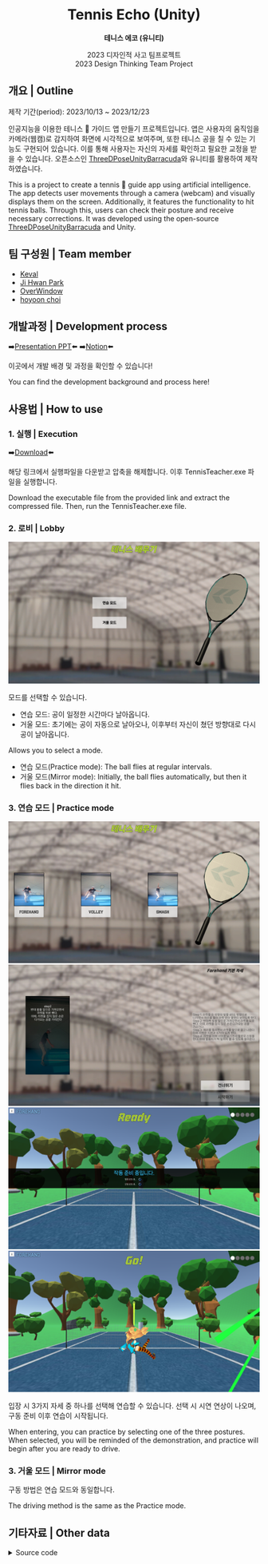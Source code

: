 <div align="center">

# Tennis Echo (Unity)
**테니스 에코 (유니티)**<br>

2023 디자인적 사고 팀프로젝트<br>
2023 Design Thinking Team Project

</div>

## 개요 | Outline

제작 기간(period): 2023/10/13 ~ 2023/12/23

인공지능을 이용한 테니스 :tennis: 가이드 앱 만들기 프로젝트입니다. 앱은 사용자의 움직임을 카메라(웹캠)로 감지하여 화면에 시각적으로 보여주며, 또한 테니스 공을 칠 수 있는 기능도 구현되어 있습니다. 이를 통해 사용자는 자신의 자세를 확인하고 필요한 교정을 받을 수 있습니다.
오픈소스인 [ThreeDPoseUnityBarracuda](https://github.com/digital-standard/ThreeDPoseUnityBarracuda)와 유니티를 활용하여 제작하였습니다.

This is a project to create a tennis :tennis: guide app using artificial intelligence. The app detects user movements through a camera (webcam) and visually displays them on the screen. Additionally, it features the functionality to hit tennis balls. Through this, users can check their posture and receive necessary corrections. It was developed using the open-source [ThreeDPoseUnityBarracuda](https://github.com/digital-standard/ThreeDPoseUnityBarracuda) and Unity.

## 팀 구성원 | Team member

* [Keval](https://github.com/kevalsil)<br>
* [Ji Hwan Park](https://github.com/DefineJH)<br>
* [OverWindow](https://github.com/OverWindow)<br>
* [hoyoon choi](https://github.com/hoyoonchoi)<br>

## 개발과정 | Development process

➡️[Presentation PPT](https://drive.google.com/file/d/11CmiScZ9sJiZIK8G8POVK6VpsX0rLEDj/view?usp=drive_link)⬅️
➡️[Notion](https://big-tracker-47a.notion.site/12-14-d93f476dd8ce41ffb1f5b3410525bab9?pvs=4)⬅️

이곳에서 개발 배경 및 과정을 확인할 수 있습니다!

You can find the development background and process here!

## 사용법 | How to use

### 1. 실행 | Execution

➡️[Download](https://drive.google.com/file/d/1Yshepfp8w7Dkmz_eMzL8OuOo66QUS4sp/view?usp=drive_link)⬅️

해당 링크에서 실행파일을 다운받고 압축을 해제합니다. 이후 TennisTeacher.exe 파일을 실행합니다.

Download the executable file from the provided link and extract the compressed file. Then, run the TennisTeacher.exe file.

### 2. 로비 | Lobby

![lobby](./Screenshot/Tennis_lobby.png)</br>

모드를 선택할 수 있습니다.
* 연습 모드: 공이 일정한 시간마다 날아옵니다.
* 거울 모드: 초기에는 공이 자동으로 날아오나, 이후부터 자신이 쳤던 방향대로 다시 공이 날아옵니다.

Allows you to select a mode.
* 연습 모드(Practice mode): The ball flies at regular intervals.
* 거울 모드(Mirror mode): Initially, the ball flies automatically, but then it flies back in the direction it hit.

### 3. 연습 모드 | Practice mode

![detail](./Screenshot/Tennis_menu.png)</br>
![detail](./Screenshot/Tennis_detail.png)</br>
![ready](./Screenshot/Tennis_ready.png)</br>
![start](./Screenshot/Tennis_start.png)</br>

입장 시 3가지 자세 중 하나를 선택해 연습할 수 있습니다. 선택 시 시연 연상이 나오며, 구동 준비 이후 연습이 시작됩니다.

When entering, you can practice by selecting one of the three postures. When selected, you will be reminded of the demonstration, and practice will begin after you are ready to drive.

### 3. 거울 모드 | Mirror mode

구동 방법은 연습 모드와 동일합니다.

The driving method is the same as the Practice mode.

## 기타자료 | Other data

<details close>
  <summary>Source code</summary>
  GameManager.cs: 게임 전체를 관리합니다.</br>
  LobbyManager.cs: 로비씬을 관리합니다.</br>
  RotateRacket.cs: 3d 테니스 라켓 오브젝트를 돌립니다.</br>
  PracticeManager.cs: 연습씬을 관리합니다.</br>
  BallShooter.cs: 공을 발사합니다. (현진님 브랜치, 약간 수정)</br>
  Ball.cs: 공의 타격 판정을 관리합니다. 공 오브젝트에 부착합니다.</br>
  TrailRenderer.cs: 공의 궤적을 그립니다. 공 오브젝트에 부착합니다.</br>
  RoundUIManager.cs: 라운드 UI를 그립니다.</br>
</details>
